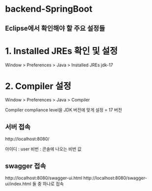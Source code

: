 # backend-SpringBoot

##  Eclipse에서 확인해야 할 주요 설정들
# 1. Installed JREs 확인 및 설정
Window > Preferences > Java > Installed JREs
jdk-17

# 2. Compiler 설정
Window > Preferences > Java > Compiler

Compiler compliance level을 JDK 버전에 맞게 설정
 = 17 버전

##  서버 접속
http://localhost:8080/

아이디 : user
비번 : 콘솔에 나오는 비번 값

##  swagger 접속
http://localhost:8080/swagger-ui.html
http://localhost:8080/swagger-ui/index.html
둘 중 하나로 접속
